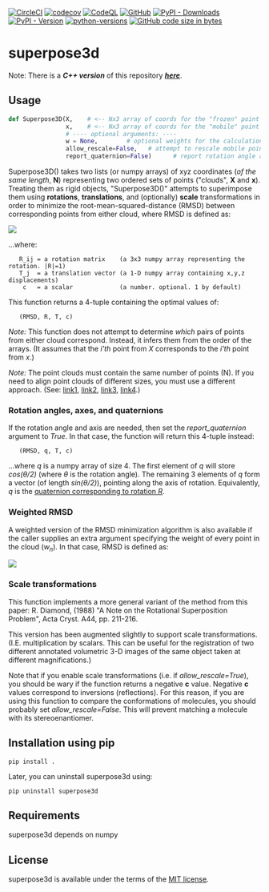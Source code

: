 [![CircleCI](https://img.shields.io/circleci/build/github/jewettaij/superpose3d/master)](https://circleci.com/gh/jewettaij/superpose3d)
[![codecov](https://codecov.io/gh/jewettaij/superpose3d/branch/master/graph/badge.svg)](https://codecov.io/gh/jewettaij/superpose3d)
[![CodeQL](https://github.com/jewettaij/superpose3d/actions/workflows/codeql-analysis.yml/badge.svg)](https://github.com/jewettaij/superpose3d/actions/workflows/codeql-analysis.yml)
[![GitHub](https://img.shields.io/github/license/jewettaij/superpose3d)](./LICENSE.md)
[![PyPI - Downloads](https://img.shields.io/pypi/dm/superpose3d)](https://pypistats.org/packages/superpose3d)
[![PyPI - Version](https://img.shields.io/pypi/v/superpose3d)](https://pypi.org/project/superpose3d/)
[![python-versions](https://img.shields.io/pypi/pyversions/superpose3d.svg)](https://pypi.org/project/superpose3d/)
[![GitHub code size in bytes](https://img.shields.io/github/languages/code-size/jewettaij/superpose3d)]()



superpose3d
===========

Note: There is a ***C++ version*** of this repository
[***here***](https://github.com/jewettaij/superpose3d_cpp).

##  Usage

```python
def Superpose3D(X,    # <-- Nx3 array of coords for the "frozen" point cloud
                x,    # <-- Nx3 array of coords for the "mobile" point cloud
                # ---- optional arguments: ----
                w = None,        # optional weights for the calculation of RMSD
                allow_rescale=False,   # attempt to rescale mobile point cloud?
                report_quaternion=False)      # report rotation angle and axis?
```

Superpose3D() takes two lists (or numpy arrays) of xyz coordinates
(*of the same length*, **N**) representing two ordered sets of points
("clouds", **X** and **x**).
Treating them as rigid objects, "Superpose3D()" attempts to superimpose
them using **rotations**, **translations**, and (optionally) **scale**
transformations in order to minimize the root-mean-squared-distance (RMSD)
between corresponding points from either cloud, where RMSD is defined as:

<img src="http://latex.codecogs.com/gif.latex?\large&space;RMSD=\sqrt{\,\frac{1}{N}\,\sum_{n=1}^N\,\,\sum_{i=1}^3 \left|X_{ni}-\left(\sum_{j=1}^3 cR_{ij}x_{nj}+T_i\right)\right|^2}"/>

...where:
```
   R_ij = a rotation matrix    (a 3x3 numpy array representing the rotation. |R|=1)
   T_j  = a translation vector (a 1-D numpy array containing x,y,z displacements)
    c   = a scalar             (a number. optional. 1 by default)
```
This function returns a 4-tuple containing the optimal values of:
```
   (RMSD, R, T, c)
```
*Note:* This function does not attempt to determine *which* pairs of points
from either cloud correspond.  Instead, it infers them from the order of the
arrays.  (It assumes that the *i'th* point from *X* corresponds to the *i'th*
point from *x*.)

*Note:* The point clouds must contain the same number of points (N).
If you need to align point clouds of different sizes, you must use a
different approach. (See: [link1](https://en.wikipedia.org/wiki/Point_set_registration), [link2](https://en.wikipedia.org/wiki/Iterative_closest_point), [link3](https://arxiv.org/abs/2001.07715), [link4](http://www.rbvi.ucsf.edu/Research/projects/minrms/).)

### Rotation angles, axes, and quaternions
If the rotation angle and axis are needed, then set the *report_quaternion*
argument to *True*. In that case, the function will return this 4-tuple instead:
```
   (RMSD, q, T, c)
```
...where *q* is a numpy array of size 4.  The first element of *q* will store
*cos(θ/2)* (where *θ* is the rotation angle).  The remaining 3 elements of *q*
form a vector (of length *sin(θ/2)*), pointing along the axis of rotation.
Equivalently, *q* is the
[quaternion corresponding to rotation *R*](https://en.wikipedia.org/wiki/Quaternions_and_spatial_rotation).

### Weighted RMSD
A weighted version of the RMSD minimization algorithm is also available
if the caller supplies an extra argument specifying the weight of every
point in the cloud (*w<sub>n</sub>*).  In that case, RMSD is defined as:

<img src="http://latex.codecogs.com/gif.latex?\large&space;RMSD=\sqrt{\left.\sum_{n=1}^N\,w_n\,\sum_{i=1}^3\left|X_{ni}-\left(\sum_{j=1}^3 c R_{ij}x_{nj}+T_i\right)\right|^2\quad \middle/ \quad\sum_{n=1}^N w_n \right.}"/>

### Scale transformations
This function implements a more general variant of the method from this paper:
R. Diamond, (1988)
"A Note on the Rotational Superposition Problem",
 Acta Cryst. A44, pp. 211-216.

This version has been augmented slightly to support scale transformations.  (I.E. multiplication by scalars.  This can be useful for the registration of two different annotated volumetric 3-D images of the same object taken at different magnifications.)

Note that if you enable scale transformations (i.e. if *allow_rescale=True*), you should be wary if the function returns a negative **c** value.  Negative **c** values correspond to inversions (reflections).  For this reason, if you are using this function to compare the conformations of molecules, you should probably set *allow_rescale=False*.  This will prevent matching a molecule with its stereoenantiomer.

## Installation using pip

    pip install .

Later, you can uninstall superpose3d using:

    pip uninstall superpose3d

## Requirements

superpose3d depends on numpy

## License

superpose3d is available under the terms of the [MIT license](LICENSE.md).
